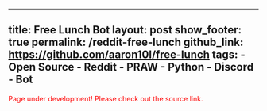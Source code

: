 
---
title: Free Lunch Bot
layout: post
show_footer: true
permalink: /reddit-free-lunch
github_link: https://github.com/aaron10l/free-lunch
tags: 
    - Open Source
    - Reddit
    - PRAW
    - Python
    - Discord
    - Bot
---

<span style="color: red">Page under development! Please check out the source link.</span>
